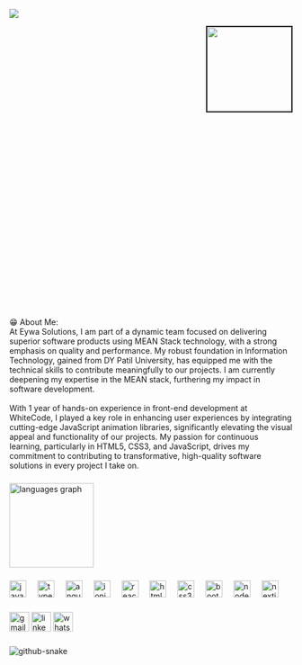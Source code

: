 <img src="https://media.licdn.com/dms/image/v2/D4D16AQFIDf7lHPZA5A/profile-displaybackgroundimage-shrink_350_1400/profile-displaybackgroundimage-shrink_350_1400/0/1719419061882?e=1741824000&v=beta&t=FMQpqEPFQ_oihCMJ8v61zvozOSwdboz0Z8rRtqYF89U"/><br/>
<div style="width:100%;height:0;padding-bottom:100%;position:relative;">
  <img align="right" border="2" src="https://media4.giphy.com/media/v1.Y2lkPTc5MGI3NjExY3BpNmoweHBjNnFzMzF3dXJsa2NpcHBiNmpxYnV6cmdkenEwMzN4byZlcD12MV9pbnRlcm5hbF9naWZfYnlfaWQmY3Q9Zw/78XCFBGOlS6keY1Bil/giphy.webp" height="150"/>
</div>
<p align="left">😁 About Me:<br>At Eywa Solutions, I am part of a dynamic team focused on delivering superior software products using MEAN Stack technology, with a strong emphasis on quality and performance. My robust foundation in Information Technology, gained from DY Patil University, has equipped me with the technical skills to contribute meaningfully to our projects. I am currently deepening my expertise in the MEAN stack, furthering my impact in software development.<br><br>With 1 year of hands-on experience in front-end development at WhiteCode, I played a key role in enhancing user experiences by integrating cutting-edge JavaScript animation libraries, significantly elevating the visual appeal and functionality of our projects. My passion for continuous learning, particularly in HTML5, CSS3, and JavaScript, drives my commitment to contributing to transformative, high-quality software solutions in every project I take on.</p>

###

<div align="left">
  <img src="https://github-readme-stats.vercel.app/api/top-langs?username=piyushsupekar&locale=en&hide_title=false&layout=compact&card_width=320&langs_count=5&theme=dracula&hide_border=false" height="150" alt="languages graph"  />
</div>

###


###

<div align="left">
  <a href="https://www.w3schools.com/js/" target="_blank"><img src="https://cdn.jsdelivr.net/gh/devicons/devicon/icons/javascript/javascript-original.svg" height="30" alt="javascript logo"  /></a>
  <img width="12" />
  <a href="https://www.typescriptlang.org/" target="_blank"><img src="https://cdn.jsdelivr.net/gh/devicons/devicon/icons/typescript/typescript-original.svg" height="30" alt="typescript logo"  /></a>
  <img width="12" />
  <a href="https://angular.dev/" target="_blank"><img src="https://cdn.jsdelivr.net/gh/devicons/devicon/icons/angularjs/angularjs-original.svg" height="30" alt="angularjs logo"   /></a>
  <img width="12" />
  <a href="https://ionicframework.com/" target="_blank"><img src="https://cdn.jsdelivr.net/gh/devicons/devicon/icons/ionic/ionic-original.svg" height="30" alt="ionic logo"  /></a>
  <img width="12" />
  <a href="https://react.dev/" target="_blank"><img src="https://cdn.jsdelivr.net/gh/devicons/devicon/icons/react/react-original.svg" height="30" alt="react logo"  /></a>
  <img width="12" />
  <a href="https://www.w3schools.com/Html/" target="_blank"><img src="https://cdn.jsdelivr.net/gh/devicons/devicon/icons/html5/html5-original.svg" height="30" alt="html5 logo"  /></a>
  <img width="12" />
  <a href="https://www.w3schools.com/css/" target="_blank"><img src="https://cdn.jsdelivr.net/gh/devicons/devicon/icons/css3/css3-original.svg" height="30" alt="css3 logo"   /></a>
  <img width="12" />
  <a href="https://getbootstrap.com/" target="_blank"><img src="https://cdn.jsdelivr.net/gh/devicons/devicon/icons/bootstrap/bootstrap-original.svg" height="30" alt="bootstrap logo"   /></a>
  <img width="12" />
  <a href="https://nodejs.org/en" target="_blank"><img src="https://cdn.jsdelivr.net/gh/devicons/devicon/icons/nodejs/nodejs-original.svg" height="30" alt="nodejs logo"    /></a>
  <img width="12" />
  <a href="https://nextjs.org/" target="_blank"><img src="https://cdn.jsdelivr.net/gh/devicons/devicon/icons/nextjs/nextjs-original.svg" height="30" alt="nextjs logo"    /></a>
</div>

###

<div align="left">
  <a href="mailto:piyushsupekar48@gmail.com" target="_blank"><img src="https://cdn.pixabay.com/photo/2016/01/26/17/15/gmail-1162901_1280.png" height="35" alt="gmail logo"  /></a>
  <a href="https://www.linkedin.com/in/dnyaneshwar-supekar-b371b61b7/" target="_blank"><img src="https://e7.pngegg.com/pngimages/602/665/png-clipart-linkedin-linkedin-thumbnail.png" height="35" alt="linkedin logo"  /></a>
  <a href="https://wa.me/9922450089" target="_blank"><img src="https://upload.wikimedia.org/wikipedia/commons/thumb/6/6b/WhatsApp.svg/640px-WhatsApp.svg.png" height="35" alt="whatsapp logo"  /></a>
</div>

###

###
<picture>
  <source media="(prefers-color-scheme: dark)" srcset="https://raw.githubusercontent.com/piyushsupekar/piyushsupekar/output/github-snake-dark.svg" />
  <source media="(prefers-color-scheme: light)" srcset="https://raw.githubusercontent.com/piyushsupekar/piyushsupekar/output/github-snake.svg" />
  <img src="https://raw.githubusercontent.com/tobiasmeyhoefer/tobiasmeyhoefer/output/github-snake.svg" alt="github-snake" />
</picture>

